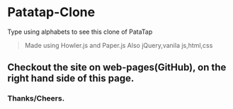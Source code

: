 # Patatap-Clone
Type using alphabets to see this clone of PataTap
  >Made using Howler.js and Paper.js
  >Also jQuery,vanila js,html,css
## Checkout the site on web-pages(GitHub), on the right hand side of this page.
### Thanks/Cheers.
